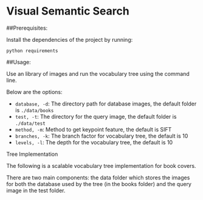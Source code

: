 # Visual Semantic Search 

##Prerequisites:

Install the dependencies of the project by running:

```
python requirements
```

##Usage:

Use an library of images and run the vocabulary tree using the command line.

Below are the options:

* ``` database, -d ```: The directory path for database images, the default folder is ``` ./data/books ```
* ``` test, -t ```: The directory for the query image, the default folder is ``` ./data/test ```
* ``` method, -m ```: Method to get keypoint feature, the default is SIFT 
* ``` branches, -k ```: The branch factor for vocabulary tree, the default is 10
* ``` levels, -l ```: The depth for the vocabulary tree, the default is 10


Tree Implementation 

The following is a scalable vocabulary tree implementation for book covers.

There are two main components: the data folder which stores the images for both the database used by the tree (in the books folder) and the query image in
the test folder.
